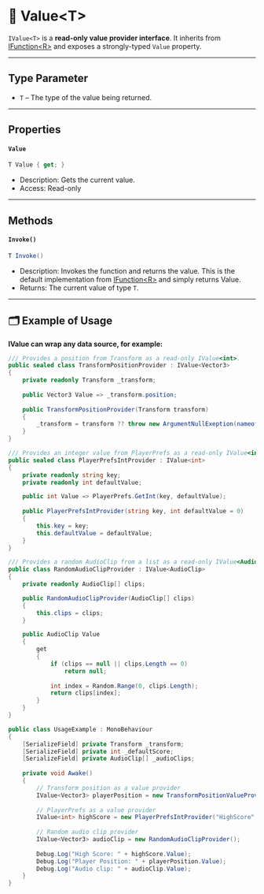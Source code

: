 # 🧩 Value&lt;T&gt;

`IValue<T>` is a **read-only value provider interface**. It inherits from [IFunction&lt;R&gt;](../Functions/IFunction.md#ifunctionr) and exposes a strongly-typed `Value` property.

---

## Type Parameter
- `T` – The type of the value being returned.
---

## Properties
#### `Value`
```csharp
T Value { get; }
```
- Description: Gets the current value.
- Access: Read-only

---

## Methods
#### `Invoke()`
```csharp
T Invoke()
```
- Description: Invokes the function and returns the value.
  This is the default implementation from [IFunction&lt;R&gt;](../Functions/IFunction.md#invoke) and simply returns Value.
- Returns: The current value of type `T`.
---

##  🗂 Example of Usage
**IValue<T> can wrap any data source, for example:**

```csharp
/// Provides a position from Transform as a read-only IValue<int>.
public sealed class TransformPositionProvider : IValue<Vector3>
{
    private readonly Transform _transform;
    
    public Vector3 Value => _transform.position;
    
    public TransformPositionProvider(Transform transform) 
    {
        _transform = transform ?? throw new ArgumentNullExeption(nameof(transform));
    }
}
```

```csharp
/// Provides an integer value from PlayerPrefs as a read-only IValue<int>.
public sealed class PlayerPrefsIntProvider : IValue<int>
{
    private readonly string key;
    private readonly int defaultValue;

    public int Value => PlayerPrefs.GetInt(key, defaultValue);
    
    public PlayerPrefsIntProvider(string key, int defaultValue = 0)
    {
        this.key = key;
        this.defaultValue = defaultValue;
    }
}
```

```csharp
/// Provides a random AudioClip from a list as a read-only IValue<AudioClip>.
public class RandomAudioClipProvider : IValue<AudioClip>
{
    private readonly AudioClip[] clips;

    public RandomAudioClipProvider(AudioClip[] clips)
    {
        this.clips = clips;
    }

    public AudioClip Value
    {
        get
        {
            if (clips == null || clips.Length == 0)
                return null;
            
            int index = Random.Range(0, clips.Length);
            return clips[index];
        }
    }
}
```

```csharp
public class UsageExample : MonoBehaviour
{
    [SerializeField] private Transform _transform;
    [SerializeField] private int _defaultScore;
    [SerializeField] private AudioClip[] _audioClips;
    
    private void Awake()
    {
        // Transform position as a value provider
        IValue<Vector3> playerPosition = new TransformPositionValueProvider(_transform);
        
        // PlayerPrefs as a value provider
        IValue<int> highScore = new PlayerPrefsIntProvider("HighScore", 0));
    
        // Random audio clip provider
        IValue<Vector3> audioClip = new RandomAudioClipProvider();
        
        Debug.Log("High Score: " + highScore.Value);
        Debug.Log("Player Position: " + playerPosition.Value);
        Debug.Log("Audio clip: " + audioClip.Value);
    }
}
```